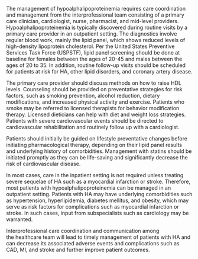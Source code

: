 The management of hypoalphalipoproteinemia requires care coordination and management from the interprofessional team consisting of a primary care clinician, cardiologist, nurse, pharmacist, and mid-level providers. Hypoalphalipoproteinemia is typically discovered during routine visits by a primary care provider in an outpatient setting. The diagnostics involve regular blood work, mainly the lipid panel, which shows reduced levels of high-density lipoprotein cholesterol. Per the United States Preventive Services Task Force (USPSTF), lipid panel screening should be done at baseline for females between the ages of 20-45 and males between the ages of 20 to 35. In addition, routine follow-up visits should be scheduled for patients at risk for HA, other lipid disorders, and coronary artery disease.

The primary care provider should discuss methods on how to raise HDL levels. Counseling should be provided on preventative strategies for risk factors, such as smoking prevention, alcohol reduction, dietary modifications, and increased physical activity and exercise. Patients who smoke may be referred to licensed therapists for behavior modification therapy. Licensed dieticians can help with diet and weight loss strategies. Patients with severe cardiovascular events should be directed to cardiovascular rehabilitation and routinely follow up with a cardiologist.

Patients should initially be guided on lifestyle preventative changes before initiating pharmacological therapy, depending on their lipid panel results and underlying history of comorbidities. Management with statins should be initiated promptly as they can be life-saving and significantly decrease the risk of cardiovascular disease.

In most cases, care in the inpatient setting is not required unless treating severe sequelae of HA such as a myocardial infarction or stroke. Therefore, most patients with hypoalphalipoproteinemia can be managed in an outpatient setting. Patients with HA may have underlying comorbidities such as hypertension, hyperlipidemia, diabetes mellitus, and obesity, which may serve as risk factors for complications such as myocardial infarction or stroke. In such cases, input from subspecialists such as cardiology may be warranted.

Interprofessional care coordination and communication among the healthcare team will lead to timely management of patients with HA and can decrease its associated adverse events and complications such as CAD, MI, and stroke and further improve patient outcomes.